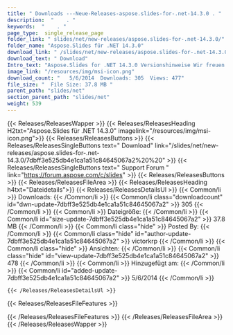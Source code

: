 ```yaml
---
title: " Downloads ---Neue-Releases-aspose.slides-for-.net-14.3.0 . "
description:  "    . " 
keywords:  "    . " 
page_type:  single_release_page
folder_link: " slides/net/new-releases/aspose.slides-for-.net-14.3.0/"
folder_name: "Aspose.Slides für .NET 14.3.0"
download_link: " /slides/net/new-releases/aspose.slides-for-.net-14.3.0/7dbff3e525db4e1ca1a51c84645067a2"
download_text: " Download"
Intro_text: "Aspose.Slides for .NET 14.3.0 Versionshinweise Wir freuen uns, die Veröffentlichung von ..."
image_link: "/resources/img/msi-icon.png"
download_count: "   5/6/2014  Downloads: 305  Views: 477"
file_size: "  File Size: 37.8 MB "
parent_path: "slides/net"
section_parent_path: "slides/net"
weight: 539
---
```


{{< Releases/ReleasesWapper >}}
  {{< Releases/ReleasesHeading H2txt="Aspose.Slides für .NET 14.3.0" imagelink="/resources/img/msi-icon.png">}}
  {{< Releases/ReleasesButtons >}}
    {{< Releases/ReleasesSingleButtons text=" Download" link="/slides/net/new-releases/aspose.slides-for-.net-14.3.0/7dbff3e525db4e1ca1a51c84645067a2%20%20" >}}
    {{< Releases/ReleasesSingleButtons text=" Support Forum " link="https://forum.aspose.com/c/slides" >}}
  {{< Releases/ReleasesButtons >}}
  {{< Releases/ReleasesFileArea >}}
    {{< Releases/ReleasesHeading h4txt="Dateidetails">}}
    {{< Releases/ReleasesDetailsUl >}}
            {{< Common/li >}} Downloads: {{< /Common/li >}}
      {{< Common/li class="downloadcount" id="dwn-update-7dbff3e525db4e1ca1a51c84645067a2" >}} 305 {{< /Common/li >}}
      {{< Common/li >}} Dateigröße: {{< /Common/li >}}
      {{< Common/li id="size-update-7dbff3e525db4e1ca1a51c84645067a2" >}} 37.8 MB {{< /Common/li >}} 
      {{< Common/li  class="hide" >}} Posted By: {{< /Common/li >}} 
      {{< Common/li class="hide" id="author-update-7dbff3e525db4e1ca1a51c84645067a2" >}} victorkrp {{< /Common/li >}}
      {{< Common/li class="hide" >}} Ansichten: {{< /Common/li >}}
      {{< Common/li class="hide" id="view-update-7dbff3e525db4e1ca1a51c84645067a2" >}} 478 {{< /Common/li >}}
      {{< Common/li >}} Hinzugefügt am: {{< /Common/li >}}
      {{< Common/li id="added-update-7dbff3e525db4e1ca1a51c84645067a2" >}} 5/6/2014 {{< /Common/li >}} 

    {{< /Releases/ReleasesDetailsUl >}}

  {{< Releases/ReleasesFileFeatures >}}
      
  {{< /Releases/ReleasesFileFeatures >}}
 {{< /Releases/ReleasesFileArea >}}
{{< /Releases/ReleasesWapper >}}



